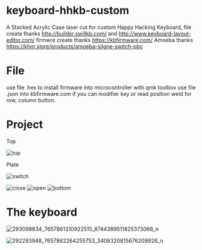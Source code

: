 # keyboard-hhkb-custom
A Stacked Acrylic Case laser cut for custom Happy Hacking Keyboard, 
file create thanks http://builder.swillkb.com/ and http://www.keyboard-layout-editor.com/
firmwre create thanks https://kbfirmware.com/ 
Amoeba thanks https://khor.store/products/amoeba-silgne-switch-pbc

# File
use file .hex to install firmware into microcontroller with qmk toolbox
use file .json into kbfirmware.com if you can modifier key or read position weld for row, column button.

# Project

Top<br>

![top](https://user-images.githubusercontent.com/11942345/177869286-93e94642-6b09-4df7-a851-5098e1ef219c.png)


Plate<br>

![switch](https://user-images.githubusercontent.com/11942345/177869316-cf47c5e4-e56e-4f4a-baae-681d4bf6ed93.png)


![close](https://user-images.githubusercontent.com/11942345/177869353-d263c989-71ec-4cf1-a46a-34619bb283e8.png)
![open](https://user-images.githubusercontent.com/11942345/177869367-0b3f5a60-9bb6-4b04-b712-59f3564fec11.png)
![bottom](https://user-images.githubusercontent.com/11942345/177869382-958f390e-fa56-4ec5-b9d2-bac3c8c4fc82.png)

# The keyboard
![293098834_7657861310922515_8744389511825373066_n](https://user-images.githubusercontent.com/11942345/179551032-6338633b-ddf1-4575-8c61-4de967014094.jpg)

![292293948_7657862264255753_3408320815676209926_n](https://user-images.githubusercontent.com/11942345/179551045-e4aeffd1-cb00-427c-afc6-b542f6280511.jpg)
